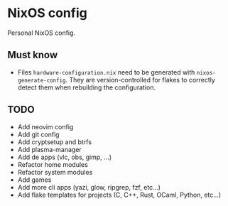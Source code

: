 # NixOS config

Personal NixOS config.

## Must know

- Files `hardware-configuration.nix` need to be generated with `nixos-generate-config`. They are version-controlled for flakes to correctly detect them when rebuilding the configuration.

## TODO

- Add neovim config
- Add git config
- Add cryptsetup and btrfs
- Add plasma-manager
- Add de apps (vlc, obs, gimp, ...)
- Refactor home modules
- Refactor system modules
- Add games
- Add more cli apps (yazi, glow, ripgrep, fzf, etc...)
- Add flake templates for projects (C, C++, Rust, OCaml, Python, etc...)
